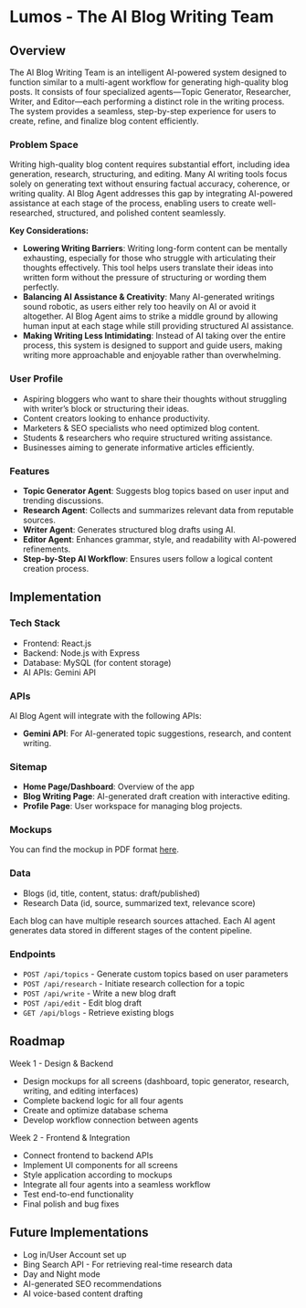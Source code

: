 # Lumos - The AI Blog Writing Team

## Overview

The AI Blog Writing Team is an intelligent AI-powered system designed to function similar to a multi-agent workflow for generating high-quality blog posts. It consists of four specialized agents—Topic Generator, Researcher, Writer, and Editor—each performing a distinct role in the writing process. The system provides a seamless, step-by-step experience for users to create, refine, and finalize blog content efficiently.

### Problem Space

Writing high-quality blog content requires substantial effort, including idea generation, research, structuring, and editing. Many AI writing tools focus solely on generating text without ensuring factual accuracy, coherence, or writing quality. AI Blog Agent addresses this gap by integrating AI-powered assistance at each stage of the process, enabling users to create well-researched, structured, and polished content seamlessly.

**Key Considerations:**

- **Lowering Writing Barriers**: Writing long-form content can be mentally exhausting, especially for those who struggle with articulating their thoughts effectively. This tool helps users translate their ideas into written form without the pressure of structuring or wording them perfectly.
- **Balancing AI Assistance & Creativity**: Many AI-generated writings sound robotic, as users either rely too heavily on AI or avoid it altogether. AI Blog Agent aims to strike a middle ground by allowing human input at each stage while still providing structured AI assistance.
- **Making Writing Less Intimidating**: Instead of AI taking over the entire process, this system is designed to support and guide users, making writing more approachable and enjoyable rather than overwhelming.


### User Profile

- Aspiring bloggers who want to share their thoughts without struggling with writer’s block or structuring their ideas.
- Content creators looking to enhance productivity.
- Marketers & SEO specialists who need optimized blog content.
- Students & researchers who require structured writing assistance.
- Businesses aiming to generate informative articles efficiently.

### Features

- **Topic Generator Agent**: Suggests blog topics based on user input and trending discussions.
- **Research Agent**: Collects and summarizes relevant data from reputable sources.
- **Writer Agent**: Generates structured blog drafts using AI.
- **Editor Agent**: Enhances grammar, style, and readability with AI-powered refinements.
- **Step-by-Step AI Workflow**: Ensures users follow a logical content creation process.


## Implementation

### Tech Stack

- Frontend: React.js
- Backend: Node.js with Express
- Database: MySQL (for content storage)
- AI APIs: Gemini API


### APIs

AI Blog Agent will integrate with the following APIs:

- **Gemini API**: For AI-generated topic suggestions, research, and content writing.

### Sitemap

- **Home Page/Dashboard**: Overview of the app
- **Blog Writing Page**: AI-generated draft creation with interactive editing.
- **Profile Page**: User workspace for managing blog projects.

### Mockups

You can find the mockup in PDF format [here](./public/mockup.pdf).

### Data
- Blogs (id, title, content, status: draft/published)
- Research Data (id, source, summarized text, relevance score)

Each blog can have multiple research sources attached.
Each AI agent generates data stored in different stages of the content pipeline.

### Endpoints

- `POST /api/topics` - Generate custom topics based on user parameters
- `POST /api/research` - Initiate research collection for a topic
- `POST /api/write` - Write a new blog draft
- `POST /api/edit` - Edit blog draft
- `GET /api/blogs` - Retrieve existing blogs

## Roadmap

Week 1 - Design & Backend

- Design mockups for all screens (dashboard, topic generator, research, writing, and editing interfaces)
- Complete backend logic for all four agents
- Create and optimize database schema
- Develop workflow connection between agents

Week 2 - Frontend & Integration

- Connect frontend to backend APIs
- Implement UI components for all screens
- Style application according to mockups
- Integrate all four agents into a seamless workflow
- Test end-to-end functionality
- Final polish and bug fixes

## Future Implementations

- Log in/User Account set up  
- Bing Search API - For retrieving real-time research data  
- Day and Night mode  
- AI-generated SEO recommendations  
- AI voice-based content drafting




